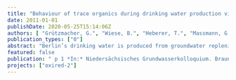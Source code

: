 ```yaml
---
title: "Behaviour of trace organics during drinking water production via subsurface passage"
date: 2011-01-01
publishDate: 2020-05-25T15:14:06Z
authors: [ "Grützmacher, G.", "Wiese, B.", "Heberer, T.", "Massmann, G.", "Dünnbier, U.", "Jekel, M." ]
publication_types: ["0"]
abstract: "Berlin’s drinking water is produced from groundwater replenished by up to 60 % of surface water from the city’s abundant rivers or lakes using bank filtration or artificial groundwater recharge. Currently 700 production wells, located along the banks produce more than 200 Mio m³/a of drinking water, which is treated only for iron and manganese removal before distribution. This is due to the fact that different natural treatment processes (e.g. straining of particles, adsorption or biodegradation) occur during subsurface passage so that post-treatment effort is reduced. Compared to other bank filtration sites world wide, the situation in Berlin is characterized by low hydraulic conductivities but nevertheless high capacities. Interdisciplinary research projects have shown that travel times and redox conditions during subsurface passage are highly transient due to seasonal effects and discontinuous pump operation. Trace organics like pharmaceuticals and x-ray contrast media that occur in Berlin’s surface waters due to relevant shares of treated waste water are attenuated during subsurface passage to varying degree. Substances that were found to be poorly attenuated under oxic conditions or even persistent include carbamazipine, primidone, sulfamethoxazole, 1,5 NDSA, MTBE and EDTA. Under anoxic to anaerobic conditions others like phenazone and diclofenac show little removal. However, none of these substances occur at relevant concentrations in the finished drinking water due to low initial concentrations or additional removal during post-treatment. Research is currently focussing on hybrid systems combining subsurface passage with advanced drinking water treatment in order to be prepared in case higher source concentrations occur."
featured: false
publication: " p 1 *In:* Niedersächsisches Grundwasserkolloquium. Braunschweig. 23.-24.02.2011"
projects: ["oxired-2"]
---
```


